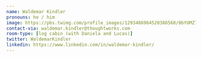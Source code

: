 ```yaml
---
name: Waldemar Kindler
pronouns: he / him
image: https://pbs.twimg.com/profile_images/1293486964520386560/0bYUMZ7Y_400x400.jpg
contact-via: waldemar.kindler@thoughtworks.com
room-type: [log cabin (with Daniela and Lucas)]
twitter: WaldemarKindler
linkedin: https://www.linkedin.com/in/waldemar-kindler/
---
```

